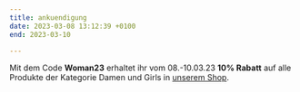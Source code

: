 ```yaml
---
title: ankuendigung
date: 2023-03-08 13:12:39 +0100
end: 2023-03-10

---
```

Mit dem Code **Woman23** erhaltet ihr vom 08.-10.03.23 **10% Rabatt** auf alle Produkte der Kategorie Damen und Girls in [unserem Shop](https://vcmuellheim.fan12.de/kategorien/damen/).